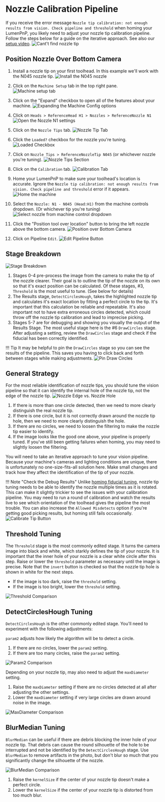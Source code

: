 
# Nozzle Calibration Pipeline

If you receive the error message `Nozzle tip calibration: not enough results from vision. Check pipeline and threshold` when homing your LumenPnP, you likely need to adjust your nozzle tip calibration pipeline. Follow the steps below for a guide on the iterative approach. See also our [setup video](https://youtube.com/watch?v=CSnczX6VJ7M&si=EnSIkaIECMiOmarE&t=1875).
![Cant't find nozzle tip](images/too-many-vision-redirects.png)

## Position Nozzle Over Bottom Camera

1. Install a nozzle tip on your first toolhead. In this example we'll work with the N045 nozzle tip.
  ![Install the N045 nozzle](images/N045-nozzle-installed.png)

2. Click on the `Machine Setup` tab in the top right pane.
  ![Machine setup tab](images/Machine-Setup-Tab-3.png)

3. Click on the "Expand" checkbox to open all of the features about your machine.
  ![Expanding the Machine Config options](images/Expand-Checkbox-3.png)

4. Click on `Heads > ReferenceHead H1 > Nozzles > ReferenceNozzle N1`
  ![Open the Nozzle N1 settings](images/select-nozzle-N1.png)

5. Click on the `Nozzle Tips` tab.
![Nozzle Tip Tab](images/nozzle-tip-tab.png)

6. Click the `Loaded?` checkbox for the nozzle you're tuning.
![Loaded Checkbox](images/loaded-checkbox.png)

7. Click on `Nozzle Tips > ReferenceNozzleTip N045` (or whichever nozzle you're tuning).
![Nozzle Tips Section](images/nozzle-tips-section.png)

8. Click on the `Calibration` tab.
![Calibration Tab](images/nozzle-tip-calibration.png)

9. Home your LumenPnP to make sure your toolhead's location is accurate. Ignore the `Nozzle tip calibration: not enough results from vision. Check pipeline and threshold` error if it appears.
  ![Home the machine](images/home-during-bottom-cam-pos.png)

10. Select the `Nozzle: N1 - N045 (Head:H1)` from the machine controls dropdown. (Or whichever tip you're tuning)
  ![Select nozzle from machine control dropdown](images/select-n1-machine-control-bottom.png)

11. Click the "Position tool over location" button to bring the left nozzle above the bottom camera.
  ![Position over Bottom Camera](images/position-over-bottom-camera.png)

12. Click on Pipeline `Edit`.
![Edit Pipeline Button](images/edit-tip-pipeline.png)

## Stage Breakdown

![Stage Breakdown](images/stage-breakdown.png)

1. Stages 0-4 pre-process the image from the camera to make the tip of the nozzle clearer. Their goal is to outline the tip of the nozzle on its own so that it's exact position can be calculated. Of these stages, #3, `Threshold` is the most useful to tune. (See below for details)
2. The Results stage, `DetectCirclesHough`, takes the highlighted nozzle tip and calculates it's exact location by fitting a perfect circle to the tip. It's important that this calculation be reliable and repeatable. It's also important not to have extra erroneous circles detected, which could throw off the nozzle tip calibration and lead to imprecise picking.
3. Stages 5-7 are for debugging and showing you visually the output of the Results Stage. The most useful stage here is the #6 `DrawCircles` stage. After adjusting a setting, review the `DrawCircles` stage and check if the fiducial has been correctly identified.

!!! Tip
    It may be helpful to pin the `DrawCircles` stage so you can see the results of the pipeline. This saves you having to click back and forth between stages while making adjustments.
    ![Pin Draw Circles](images/pin-draw-circles-nozzles.png)

## General Strategy

For the most reliable identification of nozzle tips, you should tune the vision pipeline so that it can identify the internal hole of the nozzle tip, not the edge of the nozzle tip.
![Nozzle Edge vs. Nozzle Hole](images/nozzle-hole-vs-nozzle-edge.png)

1. If there is more than one circle detected, then we need to more clearly distinguish the real nozzle tip.
2. If there is one circle, but it is not correctly drawn around the nozzle tip hole, then we need to more clearly distinguish the hole.
3. If there are no circles, we need to loosen the filtering to make the nozzle tip easier to identify.
4. If the image looks like the good one above, your pipeline is properly tuned. If you've still been getting failures when homing, you may need to slightly loosen the filtering.

You will need to take an iterative approach to tune your vision pipeline. Because your machine's cameras and lighting conditions are unique, there is unfortunately no one-size-fits-all solution here. Make small changes and track how they affect the identification of the tip of your nozzle.

!!! Note "Check the Debug Results"
    Unlike [homing fiducial tuning](2-homing-fiducial-pipeline.md), nozzle tip tuning needs to be able to identify the nozzle multiple times as it is rotated. This can make it slightly trickier to see the issues with your calibration pipeline. You may need to run a round of calibration and watch the results live to see which orientation of the toolhead gives the pipeline the most trouble. You can also increase the `Allowed Misdetects` option if you're getting good picking results, but homing still fails occasionally.
    ![Calibrate Tip Button](images/calibrate-button.png)

## Threshold Tuning

The `Threshold` stage is the most commonly edited stage. It turns the camera image into black and white, which starkly defines the tip of your nozzle. It is important that the inner hole of your nozzle is a clear white circle after this step. Raise or lower the `threshold` parameter as necessary until the image is precise. Note that the `invert` button is checked so that the nozzle tip hole is shown in white for the next steps.

* If the image is too dark, raise the `threshold` setting.
* If the image is too bright, lower the `threshold` setting.

![Threshold Comparison](images/threshold-comparison-3.png)

## DetectCirclesHough Tuning

`DetectCirclesHough` is the other commonly edited stage. You'll need to experiment with the following adjustments:

`param2` adjusts how likely the algorithm will be to detect a circle.

1. If there are no circles, lower the `param2` setting.
2. If there are too many circles, raise the `param2` setting.

![Param2 Comparison](images/param2-comparison.png)

Depending on your nozzle tip, may also need to adjust the `maxDiameter` setting.

1. Raise the `maxDiameter` setting if there are no circles detected at all after adjusting the other settings.
2. Lower the `maxDiameter` setting if very large circles are drawn around noise in the image.

![MaxDiameter Comparison](images/max-diameter-comparison.png)

## BlurMedian Tuning

`BlurMedian` can be useful if there are debris blocking the inner hole of your nozzle tip. That debris can cause the round silhouette of the hole to be interrupted and not be identified by the `DetectCirclesHough` stage. Use `BlurMedian` to remove artifacts in the photo, but don't blur so much that you significantly change the silhouette of the nozzle.

![BlurMedian Comparison](images/blurMedian-comparison.png)

1. Raise the `kernelSize` if the center of your nozzle tip doesn't make a perfect circle.
2. Lower the `kernelSize` if the center of your nozzle tip is distorted from too much blur.
